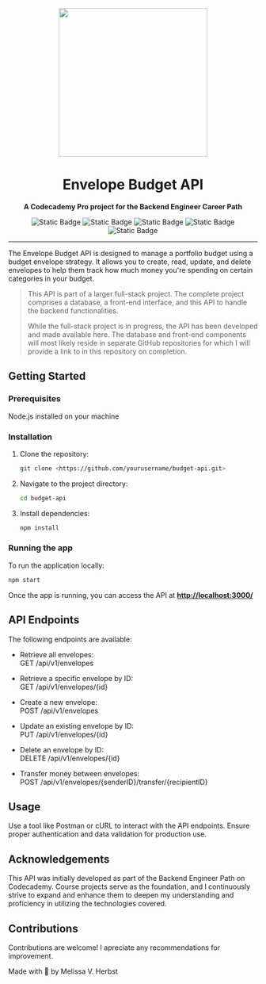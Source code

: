 <div align=center>

<img src="https://github.com/melissaveraherbst/envelope-budget-api/assets/84316275/a1c47de7-a75b-4b8c-81ad-efe9580e586b" width=300px />

# Envelope Budget API

**A Codecademy Pro project for the Backend Engineer Career Path**  

![Static Badge](https://img.shields.io/badge/JavaScript-grey?style=flat-square&logo=javascript)
![Static Badge](https://img.shields.io/badge/Node.js-grey?style=flat-square&logo=node.js)
![Static Badge](https://img.shields.io/badge/Express.js-grey?style=flat-square&logo=express)
![Static Badge](https://img.shields.io/badge/Postman-grey?style=flat-square&logo=postman)
![Static Badge](https://img.shields.io/badge/Codecademy%20Project-grey?style=flat-square&logo=codecademy)

<hr>
</div>

The Envelope Budget API is designed to manage a portfolio budget using a budget envelope strategy. It allows you to create, read, update, and delete envelopes to help them track how much money you're spending on certain categories in your budget.

> This API is part of a larger full-stack project. The complete project comprises a database, a front-end interface, and this API to handle the backend functionalities.
>
> While the full-stack project is in progress, the API has been developed and made available here. The database and front-end components will most likely reside in separate GitHub repositories for which I will provide a link to in this repository on completion.

## Getting Started

### Prerequisites

Node.js installed on your machine

### Installation

1. Clone the repository:

    ```bash
    git clone <https://github.com/yourusername/budget-api.git>
    ```

2. Navigate to the project directory:

    ```bash
    cd budget-api
    ```

3. Install dependencies:

    ```bash
    npm install
    ```

### Running the app

To run the application locally:

```bash
npm start
```

Once the app is running, you can access the API at **<http://localhost:3000/>**

## API Endpoints

The following endpoints are available:

* Retrieve all envelopes:  
GET /api/v1/envelopes

* Retrieve a specific envelope by ID:  
GET /api/v1/envelopes/{id}

* Create a new envelope:  
POST /api/v1/envelopes

* Update an existing envelope by ID:  
PUT /api/v1/envelopes/{id}

* Delete an envelope by ID:  
DELETE /api/v1/envelopes/{id}

* Transfer money between envelopes:  
POST /api/v1/envelopes/{senderID}/transfer/{recipientID}

## Usage

Use a tool like Postman or cURL to interact with the API endpoints.
Ensure proper authentication and data validation for production use.

## Acknowledgements

This API was initially developed as part of the Backend Engineer Path on Codecademy. Course projects serve as the foundation, and I continuously strive to expand and enhance them to deepen my understanding and proficiency in utilizing the technologies covered.

## Contributions

Contributions are welcome! I apreciate any recommendations for improvement.

Made with 💛 by Melissa V. Herbst
